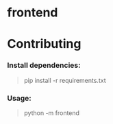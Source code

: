 # frontend
# Contributing

### Install dependencies:


>pip install -r requirements.txt


### Usage:

>python -m frontend